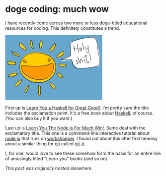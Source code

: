 # doge coding: much wow



I have recently come across two more or less <a href="http://knowyourmeme.com/memes/doge">doge</a>-titled educational resources for coding. This definitely constitutes a trend.

<a href="screen-shot-2014-02-21-at-8-36-59-pm.png"><img class="aligncenter size-full wp-image-803" alt="happy sun" src="screen-shot-2014-02-21-at-8-36-59-pm.png"></a>

First up is <a href="http://learnyouahaskell.com/">Learn You a Haskell for Great Good!</a>. I'm pretty sure the title includes the exclamation point. It's a free book about <a href="http://www.haskell.org/">Haskell</a>, of course. (You can also buy it if you want.)

Last up is <a href="https://github.com/rvagg/learnyounode">Learn You The Node.js For Much Win!</a>. Same deal with the exclamatory title. This one is a command-line interactive tutorial about <a href="http://nodejs.org/">node.js</a> that runs on <a href="https://github.com/rvagg/workshopper">workshopper</a>. I found out about this after first hearing about a similar thing for <a href="http://git-scm.com/">git</a> called <a href="https://github.com/jlord/git-it">git-it</a>.

I, for one, would love to see these somehow form the basis for an entire line of amusingly titled "Learn you" books (and so on).



*This post was originally hosted elsewhere.*
